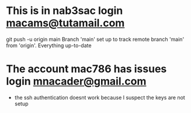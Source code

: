 
# This is in nab3sac login macams@tutamail.com
git push -u origin main
Branch 'main' set up to track remote branch 'main' from 'origin'.
Everything up-to-date

# The account mac786 has issues login mnacader@gmail.com
- the ssh authentication doesnt work because I suspect the keys are not setup

